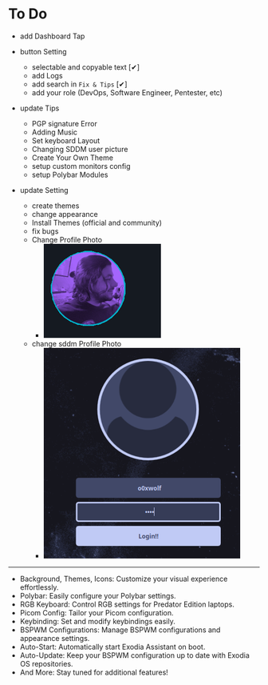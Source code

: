 # To Do

- add Dashboard Tap
- button Setting
  - selectable and copyable text [✔]
  - add Logs
  - add search in `Fix & Tips` [✔]
  - add your role (DevOps, Software Engineer, Pentester, etc)
  
- update Tips
  - PGP signature Error
  - Adding Music
  - Set keyboard Layout
  - Changing SDDM user picture
  - Create Your Own Theme
  - setup custom monitors config
  - setup Polybar Modules
  
- update Setting
  - create themes
  - change appearance
  - Install Themes (official and community)
  - fix bugs
  - Change Profile Photo
    - ![](./imgs/Profile.png)
  - change sddm Profile Photo
    - ![](./imgs/sddm-Profile.png)

___

- Background, Themes, Icons: Customize your visual experience effortlessly.
- Polybar: Easily configure your Polybar settings.
- RGB Keyboard: Control RGB settings for Predator Edition laptops.
- Picom Config: Tailor your Picom configuration.
- Keybinding: Set and modify keybindings easily.
- BSPWM Configurations: Manage BSPWM configurations and appearance settings.
- Auto-Start: Automatically start Exodia Assistant on boot.
- Auto-Update: Keep your BSPWM configuration up to date with Exodia OS repositories.
- And More: Stay tuned for additional features!  